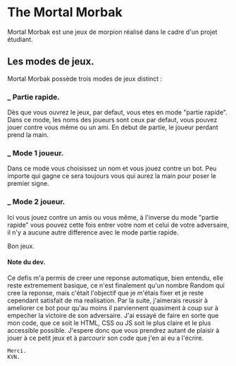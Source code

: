 #           The Mortal Morbak

Mortal Morbak est une jeux de morpion réalisé dans le cadre d'un projet étudiant.

##      Les modes de jeux.

Mortal Morbak possède trois modes de jeux distinct :

###     _ Partie rapide.

Dès que vous ouvrez le jeux, par defaut, vous etes en mode "partie rapide". Dans ce mode, les noms des joueurs sont ceux par defaut, vous pouvez jouer contre vous même ou un ami. En debut de partie, le joueur perdant prend la main.

###     _ Mode 1 joueur.

Dans ce mode vous choisissez un nom et vous jouez contre un bot. Peu importe qui gagne ce sera toujours vous qui aurez la main pour poser le premier signe.

###     _ Mode 2 joueur.

Ici vous jouez contre un amis ou vous même, à l'inverse du mode "partie rapide" vous pouvez cette fois entrer votre nom et celui de votre adversaire, il n'y a aucune autre difference avec le mode partie rapide.


Bon jeux.


####    Note du dev.

Ce defis m'a permis de creer une reponse automatique, bien entendu, elle reste extremement basique, ce n'est finalement qu'un nombre Random qui cree la reponse, mais c'était l'objectif que je m'étais fixer et je reste cependant satisfait de ma realisation. 
Par la suite, j'aimerais reussir à ameliorer ce bot pour qu'au moins il parviennent quasiment à coup sur à empecher la victoire de son adversaire. 
J'ai essayé de faire en sorte que mon code, que ce soit le HTML, CSS ou JS soit le plus claire et le plus accessible possible. J'espere donc que vous prendrez autant de plaisir à jouer à ce petit jeux et à parcourir son code que j'en ai eu a l'écrire.

    Merci.
    KVN.


